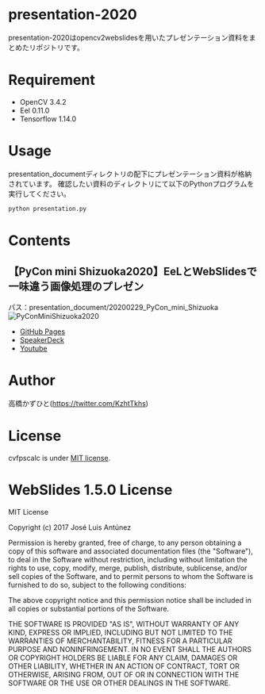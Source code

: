 # presentation-2020
 presentation-2020はopencv2webslidesを用いたプレゼンテーション資料をまとめたリポジトリです。

# Requirement
 
* OpenCV 3.4.2
* Eel 0.11.0
* Tensorflow 1.14.0
 
# Usage
 
presentation_documentディレクトリの配下にプレゼンテーション資料が格納されています。
確認したい資料のディレクトリにて以下のPythonプログラムを実行してください。
 
```bash
python presentation.py
```

# Contents
## 【PyCon mini Shizuoka2020】EeLとWebSlidesで一味違う画像処理のプレゼン
パス：presentation_document/20200229_PyCon_mini_Shizuoka
![PyConMiniShizuoka2020](https://user-images.githubusercontent.com/37477845/75611121-fc854c80-5b5a-11ea-9c6e-85314378d088.png)
* [GitHub Pages](https://kazuhito00.github.io/presentation-2020/presentation_document/20200229_PyCon_mini_Shizuoka/webslides/index.html)
* [SpeakerDeck](https://speakerdeck.com/kazuhitotakahashi/pyconminishizuoka2020-opencv-eel-presantation)
* [Youtube](https://youtu.be/k-ydSlxC_Zg)


# Author
高橋かずひと(https://twitter.com/KzhtTkhs)
 
# License 
cvfpscalc is under [MIT license](https://en.wikipedia.org/wiki/MIT_License).

# WebSlides 1.5.0 License 
MIT License

Copyright (c) 2017 José Luis Antúnez

Permission is hereby granted, free of charge, to any person obtaining a copy
of this software and associated documentation files (the "Software"), to deal
in the Software without restriction, including without limitation the rights
to use, copy, modify, merge, publish, distribute, sublicense, and/or sell
copies of the Software, and to permit persons to whom the Software is
furnished to do so, subject to the following conditions:

The above copyright notice and this permission notice shall be included in all
copies or substantial portions of the Software.

THE SOFTWARE IS PROVIDED "AS IS", WITHOUT WARRANTY OF ANY KIND, EXPRESS OR
IMPLIED, INCLUDING BUT NOT LIMITED TO THE WARRANTIES OF MERCHANTABILITY,
FITNESS FOR A PARTICULAR PURPOSE AND NONINFRINGEMENT. IN NO EVENT SHALL THE
AUTHORS OR COPYRIGHT HOLDERS BE LIABLE FOR ANY CLAIM, DAMAGES OR OTHER
LIABILITY, WHETHER IN AN ACTION OF CONTRACT, TORT OR OTHERWISE, ARISING FROM,
OUT OF OR IN CONNECTION WITH THE SOFTWARE OR THE USE OR OTHER DEALINGS IN THE
SOFTWARE.
